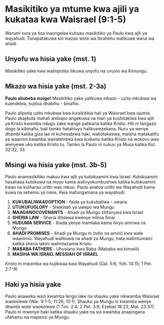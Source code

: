# Masikitiko ya mtume kwa ajili ya kukataa kwa Waisrael (9:1-5)

Warumi sura ya tisa inaongelea kuhusu masikitiko ya Paulo kwa ajili ya wayahudi. Tunapatakuwa sio wazao wote wa Ibrahimu walikuwa wana wa ahadi.

## Unyofu wa hisia yake (mst. 1)

Masikitiko yake kwa waliopotea ilikuwa unyofu na uvuvio wa Kimungu.

## Mkazo wa hisia yake (mst. 2-3a)

**Paulo aliubeba mzigo!** Masikitiko yake yalikuwa mkazo - uzito mkubwa wa kuendelea, kujitoa dhabihu - binafisi.

Paulo alipotia uzito mkubwa kwa kuisikitikia hali ya Waisrael kwa ujumla. Paulo akajikuta mahali ambapo angekuwa na hiari ya kushitakiwa kwa ajili ya Kristo kwamba ndugu zake wange patikana katika Kristo. Hili ni tangazo dogo la kibinafsi, bali tamko hatahivyo halikuwezekana. Nuru ya wenye dhambi katika giza lao ni kuhesabiwa haki, waliotakaswa, maisha matakatifu ya waamini kwamba wanatembea kwa kudumu katika Kristo na wokovu wao wenyewe uko katika Kristo tu. Tamko la Paulo ni nukuu ya Musa katika Kut. 32:32, 33.

## Msingi wa hisia yake (mst. 3b-5)

Paulo anamasikitiko makuu kwa ajili ya kutokuamini kwa Israel. Kutokuamini hasahasa kutokuwa na moyo kama walivyokumbushwa katika kutokuamini kwao na kutharau urithi wao mkuu. Paulo anatoa urithi wa Wayahudi kama kuwa na sehemu ya nane. Kwa mafungamana ya wayahudi:

1. **KUKUBALIWAADOPTION** - faida ya kukubaliwa - uwana
2. **UTUKUFUGLORY** - Shekinah ya uwepo wa Mungu
3. **MAAGANOCOVENANTS** - Ahadi za Mungu zilifanywa kwa Israel
4. **SHERIA LAW** - Sheria ilitolewa kwenye mlima Sinai
5. **HUDUMA SERVICE** - Ibada yenye mamlaka kama ilivyo amriwa na Mungu
6. **AHADI PROMISES** - Ahadi ya Mungu ni (ndio na amini) kwa wale waaminio. Wayahudi walikuwa na ahadi za Mungu, hata walimtumaini katika sheria lakini walimtazamia Kristo.
7. **MABABA FATHERS** - Uhusiano kwa Baba (Mababa wa kimwili)
8. **MASIHA WA ISRAEL MESSIAH OF ISRAEL**

Kristo ni mwamba wa kujikwaa kwa Wayahudi (Gal. 5:6; Yoh. 14:15; 1 Pet. 2:7-8)

## Haki ya hisia yake

Paulo anaweka wazi kwamba lengo lake na shauku yake nikwamba Waisrael waokolewe (War. 9:1-5; 11:26; 10:1). Shauku ya Mungu ni kwamba wenye dhambi wote waokolewe (1 Tim. 2:4; 2 Pet. 3:9; Ezekiel 18:23; Mat. 23:37). Paulo ni mwenye haki katika shauku yake na sio kwamba anapingana ufahamu na mapenzi ya Mungu.
